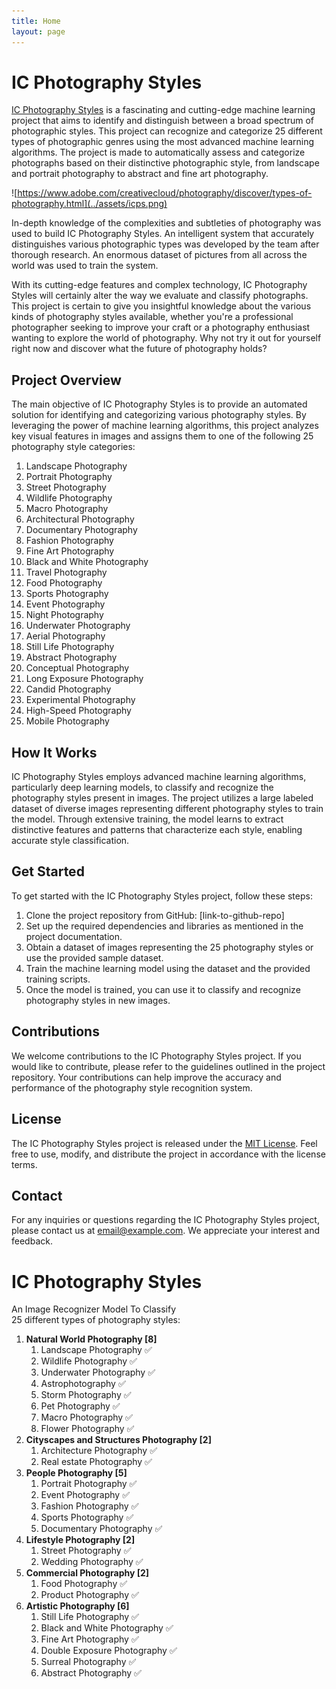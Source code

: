```yaml
---
title: Home
layout: page
---
```


# IC Photography Styles

[IC Photography Styles](https://github.com/MYTE21/IC.Photography.Styles) is a fascinating and cutting-edge machine learning project that aims to identify and distinguish between a broad spectrum of photographic styles. This project can recognize and categorize 25 different types of photographic genres using the most advanced machine learning algorithms. The project is made to automatically assess and categorize photographs based on their distinctive photographic style, from landscape and portrait photography to abstract and fine art photography.

![https://www.adobe.com/creativecloud/photography/discover/types-of-photography.html](../assets/icps.png)

In-depth knowledge of the complexities and subtleties of photography was used to build IC Photography Styles.
An intelligent system
that accurately distinguishes various photographic types was developed by the team after thorough research.
An enormous dataset of pictures from all across the world was used to train the system.

With its cutting-edge features and complex technology,
IC Photography Styles will certainly alter the way we evaluate and classify photographs.
This project is certain to give you insightful knowledge about the various kinds of photography styles available,
whether you're a professional photographer
seeking to improve your craft or a photography enthusiast wanting to explore the world of photography.
Why not try it out for yourself right now and discover what the future of photography holds?

## Project Overview

The main objective of IC Photography Styles is
to provide an automated solution for identifying and categorizing various photography styles.
By leveraging the power of machine learning algorithms,
this project analyzes key visual features in images
and assigns them to one of the following 25 photography style categories:

1. Landscape Photography
2. Portrait Photography
3. Street Photography
4. Wildlife Photography
5. Macro Photography
6. Architectural Photography
7. Documentary Photography
8. Fashion Photography
9. Fine Art Photography
10. Black and White Photography
11. Travel Photography
12. Food Photography
13. Sports Photography
14. Event Photography
15. Night Photography
16. Underwater Photography
17. Aerial Photography
18. Still Life Photography
19. Abstract Photography
20. Conceptual Photography
21. Long Exposure Photography
22. Candid Photography
23. Experimental Photography
24. High-Speed Photography
25. Mobile Photography

## How It Works

IC Photography Styles employs advanced machine learning algorithms, particularly deep learning models, to classify and recognize the photography styles present in images. The project utilizes a large labeled dataset of diverse images representing different photography styles to train the model. Through extensive training, the model learns to extract distinctive features and patterns that characterize each style, enabling accurate style classification.

## Get Started

To get started with the IC Photography Styles project, follow these steps:

1. Clone the project repository from GitHub: [link-to-github-repo]
2. Set up the required dependencies and libraries as mentioned in the project documentation.
3. Obtain a dataset of images representing the 25 photography styles or use the provided sample dataset.
4. Train the machine learning model using the dataset and the provided training scripts.
5. Once the model is trained, you can use it to classify and recognize photography styles in new images.

## Contributions

We welcome contributions to the IC Photography Styles project. If you would like to contribute, please refer to the guidelines outlined in the project repository. Your contributions can help improve the accuracy and performance of the photography style recognition system.

## License

The IC Photography Styles project is released under the [MIT License](link-to-license). Feel free to use, modify, and distribute the project in accordance with the license terms.

## Contact

For any inquiries or questions regarding the IC Photography Styles project, please contact us at [email@example.com](mailto:email@example.com). We appreciate your interest and feedback.



# IC Photography Styles
An Image Recognizer Model To Classify <br/>
25 different types of photography styles:
1. **Natural World Photography [8]**
    1. Landscape Photography ✅
    2. Wildlife Photography ✅
    3. Underwater Photography ✅
    4. Astrophotography ✅
    5. Storm Photography ✅
    6. Pet Photography ✅
    7. Macro Photography ✅
    8. Flower Photography ✅
2. **Cityscapes and Structures Photography [2]**
    1. Architecture Photography ✅
    2. Real estate Photography ✅
3. **People Photography [5]**
    1. Portrait Photography ✅
    2. Event Photography ✅
    3. Fashion Photography ✅
    4. Sports Photography ✅
    5. Documentary Photography ✅
4. **Lifestyle Photography [2]**
    1. Street Photography ✅
    2. Wedding Photography ✅
5. **Commercial Photography [2]**
    1. Food Photography ✅
    2. Product Photography ✅
6. **Artistic Photography [6]**
    1. Still Life Photography ✅
    2. Black and White Photography ✅
    3. Fine Art Photography ✅
    4. Double Exposure Photography ✅
    5. Surreal Photography ✅
    6. Abstract Photography ✅